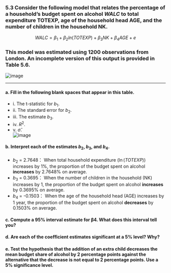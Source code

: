 ### 5.3 Consider the following model that relates the percentage of a household’s budget spent on alcohol *WALC* to total expenditure TOTEXP, age of the household head AGE, and the number of children in the household NK.

$$
WALC = \beta_1 + \beta_2 ln(TOTEXP)+ \beta_3NK + \beta_4AGE +e
$$

### This model was estimated using 1200 observations from London. An incomplete version of this output is provided in Table 5.6.

![image](https://github.com/user-attachments/assets/9a55b09e-90a5-4089-81e2-a4f5e829dc2d)

---

#### a. Fill in the following blank spaces that appear in this table.
- i. The t-statistic for $b_1$.
- ii. The standard error for $b_2$.
- iii. The estimate $b_3$.
- iv. $R^2$.
- v. $\hat{\sigma}$.    
![image](https://github.com/user-attachments/assets/478cf283-4bb1-4bf5-8969-a898694439b1)
#### b. Interpret each of the estimates $b_2$, $b_3$, and $b_4$.

- $b_2$ = 2.7648： When total household expenditure $(\ln(TOTEXP))$ increases by 1%, the proportion of the budget spent on alcohol **increases** by 2.7648% on average.
- $b_3$ = 0.3695： When the number of children in the household (NK) increases by 1, the proportion of the budget spent on alcohol **increases** by 0.3695% on average. 
- $b_4$ = -0.1503： When the age of the household head (AGE) increases by 1 year, the proportion of the budget spent on alcohol **decreases** by 0.1503% on average.

#### c. Compute a 95% interval estimate for β4. What does this interval tell you?

#### d. Are each of the coeﬃcient estimates significant at a 5% level? Why?

#### e. Test the hypothesis that the addition of an extra child decreases the mean budget share of alcohol by 2 percentage points against the alternative that the decrease is not equal to 2 percentage points. Use a 5% significance level.
